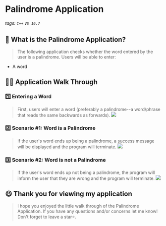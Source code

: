 # Palindrome Application

###### tags: `C++` `VS 16.7`


## 📝 What is the Palindrome Application?
> The following application checks whether the word entered by the user is a palindrome. Users will be able to enter: 
-  A word

## 👩‍🏫 Application Walk Through
### 1️⃣ Entering a Word ###
> First, users will enter a word (preferably a palindrome--a word/phrase that reads the same backwards as forwards). 
![](https://i.imgur.com/y7unktU.png)


### 2️⃣ Scenario #1: Word is a Palindrome ###
> If the user's word ends up being a palindrome, a success message will be displayed and the program will terminate.
![](https://i.imgur.com/CsiV61B.png)



### 3️⃣ Scenario #2: Word is not a Palindrome ###
>If the user's word ends up not being a palindrome, the program will inform the user that they are wrong and the program will terminate.
![](https://i.imgur.com/IRgIHTp.png)



## 😃 Thank you for viewing my application ##
> I hope you enjoyed the little walk through of the Palindrome Application. If you have any questions and/or concerns let me know! Don't forget to leave a star⭐️.
